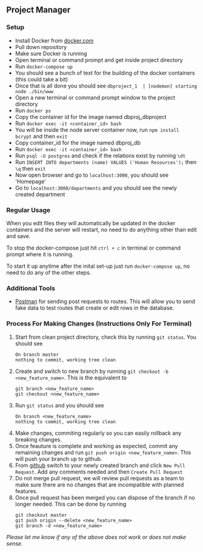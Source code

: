 ## Project Manager

### Setup
- Install Docker from [docker.com](https://www.docker.com/)
- Pull down repository
- Make sure Docker is running
- Open terminal or command prompt and get inside project directory
- Run `docker-compose up`
- You should see a bunch of text for the building of the docker containers (this could take a bit)
- Once that is all done you should see `dbproject_1  | [nodemon] starting node ./bin/www`
- Open a new terminal or command prompt window to the project directory
- Run `docker ps`
- Copy the container id for the image named dbproj_dbproject
- Run `docker exec -it <container_id> bash`
- You will be inside the node server container now, run `npm install bcrypt` and then `exit`
- Copy container_id for the image named dbproj_db
- Run `docker exec -it <container_id> bash`
- Run `psql -U postgres` and check if the relations exist by running `\dt`
- Run `INSERT INTO departments (name) VALUES ('Human Resources');` then `\q` then `exit`
- Now open browser and go to `localhost:3000`, you should see 'Homepage'
- Go to `localhost:3000/departments` and you should see the newly created department

### Regular Usage  
When you edit files they will automatically be updated in the docker containers and the server will restart, no need to do anything other than edit and save.

To stop the docker-compose just hit `ctrl + c` in terminal or command prompt where it is running.

To start it up anytime after the inital set-up just run `docker-compose up`, no need to do any of the other steps.

### Additional Tools
- [Postman](https://www.getpostman.com/) for sending post requests to routes. This will allow you to send fake data to test routes that create or edit rows in the database.

### Process For Making Changes (Instructions Only For Terminal)
1. Start from clean project directory, check this by running `git status`. You should see 
    ```  
    On branch master
    nothing to commit, working tree clean
    ```
2. Create and switch to new branch by running `git checkout -b <new_feature_name>`. This is the equivalent to 
    ```  
    git branch <new_feature_name>
    git checkout <new_feature_name>
    ```
3. Run `git status` and you should see
    ```      
    On branch <new_feature_name>
    nothing to commit, working tree clean
    ```
4. Make changes, commiting regularly so you can easily rollback any breaking changes. 
5. Once feauture is complete and working as expected, commit any remaining changes and run `git push origin <new_feature_name>`. This will push your branch up to github.
6. From [github](https://github.com/Database3380/ProjectManager) switch to your newly created branch and click `New Pull Request`. Add any comments needed and then `Create Pull Request`
7. Do not merge pull request, we will review pull requests as a team to make sure there are no changes that are incompatible with planned features.
8. Once pull request has been merged you can dispose of the branch if no longer needed. This can be done by running 
    ```  
    git checkout master
    git push origin --delete <new_feature_name>
    git branch -d <new_feature_name>
    ```

*Please let me know if any of the above does not work or does not make sense.*